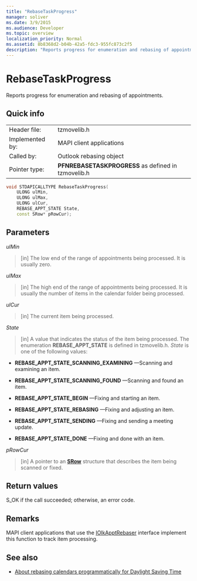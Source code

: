 ```yaml
---
title: "RebaseTaskProgress"
manager: soliver
ms.date: 3/9/2015
ms.audience: Developer
ms.topic: overview
localization_priority: Normal
ms.assetid: 8b8368d2-b04b-42a5-fdc3-955fc873c2f5
description: "Reports progress for enumeration and rebasing of appointments."
---
```


# RebaseTaskProgress

Reports progress for enumeration and rebasing of appointments.
  
## Quick info

|||
|:-----|:-----|
|Header file:  <br/> |tzmovelib.h  <br/> |
|Implemented by:  <br/> |MAPI client applications  <br/> |
|Called by:  <br/> |Outlook rebasing object  <br/> |
|Pointer type:  <br/> |**PFNREBASETASKPROGRESS** as defined in tzmovelib.h  <br/> |
   
```cpp
void STDAPICALLTYPE RebaseTaskProgress(  
    ULONG ulMin, 
    ULONG ulMax, 
    ULONG ulCur, 
    REBASE_APPT_STATE State, 
    const SRow* pRowCur); 

```

## Parameters

_ulMin_
  
> [in] The low end of the range of appointments being processed. It is usually zero.
    
_ulMax_
  
> [in] The high end of the range of appointments being processed. It is usually the number of items in the calendar folder being processed.
    
_ulCur_
  
> [in] The current item being processed.
    
_State_
  
> [in] A value that indicates the status of the item being processed. The enumeration **REBASE_APPT_STATE** is defined in tzmovelib.h.  _State_ is one of the following values: 
    
   - **REBASE_APPT_STATE_SCANNING_EXAMINING** —Scanning and examining an item. 
    
   - **REBASE_APPT_STATE_SCANNING_FOUND** —Scanning and found an item. 
    
   - **REBASE_APPT_STATE_BEGIN** —Fixing and starting an item. 
    
   - **REBASE_APPT_STATE_REBASING** —Fixing and adjusting an item. 
    
   - **REBASE_APPT_STATE_SENDING** —Fixing and sending a meeting update. 
    
   - **REBASE_APPT_STATE_DONE** —Fixing and done with an item. 
    
_pRowCur_
  
> [in] A pointer to an **[SRow](http://msdn.microsoft.com/library/369c2d5c-8c2b-4314-9cb2-aaa89580aa2b%28Office.15%29.aspx)** structure that describes the item being scanned or fixed. 
    
## Return values

S_OK if the call succeeded; otherwise, an error code.
  
## Remarks

MAPI client applications that use the [IOlkApptRebaser](iolkapptrebaser.md) interface implement this function to track item processing. 
  
## See also

- [About rebasing calendars programmatically for Daylight Saving Time](about-rebasing-calendars-programmatically-for-daylight-saving-time.md)

